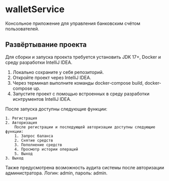 # walletService

Консольное приложение для управления банковским счётом пользователей.

## Развёртывание проекта

Для сборки и запуска проекта требуется установить JDK 17+, Docker и среду разработки 
IntelliJ IDEA.

1. Локально сохраните у себя репозиторий.
2. Откройте проект через IntelliJ IDEA.
3. Через терминал выполните команды docker-compose build, docker-compose up.
4. Запустите проект с помощью встроенных в среду разработки иснтрументов
IntelliJ IDEA.


После запуска доступны следующие функции:

    1. Регистрация
    2. Авторизация
        После регистрации и последующей авторизации доступны следующие функции:
        1. Запрос баланса
        2. Снятие средств
        3. Пополнение средств
        4. Просмотр истории операций
        5. Выход
    3. Выход
Также предусмотрена возможность аудита системы после авторизации администратора.
Логин: admin, пароль: admin.